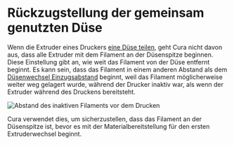 Rückzugstellung der gemeinsam genutzten Düse
====
Wenn die Extruder eines Druckers [eine Düse teilen](machine_extruders_share_nozzle.md), geht Cura nicht davon aus, dass alle Extruder mit dem Filament an der Düsenspitze beginnen. Diese Einstellung gibt an, wie weit das Filament von der Düse entfernt beginnt. Es kann sein, dass das Filament in einem anderen Abstand als dem [Düsenwechsel Einzugsabstand](../dual/switch_extruder_retraction_amount.md) beginnt, weil das Filament möglicherweise weiter weg gelagert wurde, während der Drucker inaktiv war, als wenn der Extruder während des Druckens bereitsteht.

![Abstand des inaktiven Filaments vor dem Drucken](../../../articles/images/machine_extruders_shared_nozzle_initial_retraction.svg)

Cura verwendet dies, um sicherzustellen, dass das Filament an der Düsenspitze ist, bevor es mit der Materialbereitstellung für den ersten Extruderwechsel beginnt.